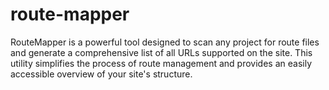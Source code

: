 # route-mapper
RouteMapper is a powerful tool designed to scan any project for route files and generate a comprehensive list of all URLs supported on the site. This utility simplifies the process of route management and provides an easily accessible overview of your site's structure.
